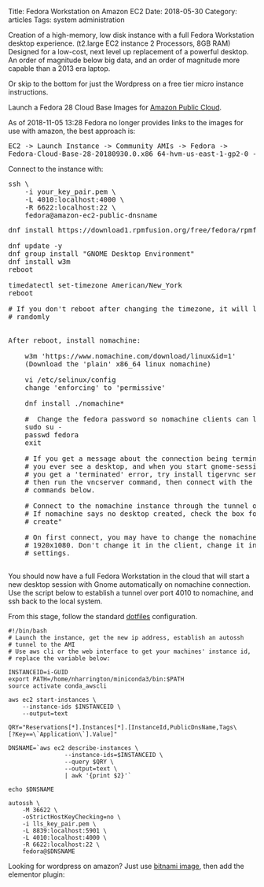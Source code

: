 Title: Fedora Workstation on Amazon EC2
Date:  2018-05-30
Category: articles
Tags: system administration

Creation of a high-memory, low disk instance with a full Fedora
Workstation desktop experience. (t2.large EC2 instance 2 Processors, 8GB
RAM) Designed for a low-cost, next level up replacement of a powerful
desktop. An order of magnitude below big data, and an order of magnitude
more capable than a 2013 era laptop.

Or skip to the bottom for just the Wordpress on a free tier micro
instance instructions.

Launch a Fedora 28 Cloud Base Images for [Amazon Public
Cloud](https://alt.fedoraproject.org/cloud/).

As of 2018-11-05 13:28 Fedora no longer provides links to the images for
use with amazon, the best approach is:

<pre>
EC2 -> Launch Instance -> Community AMIs -> Fedora -> 
Fedora-Cloud-Base-28-20180930.0.x86_64-hvm-us-east-1-gp2-0 - ami-0047163812982e5f3
</pre>

Connect to the instance with:
<pre>
ssh \
    -i your_key_pair.pem \
    -L 4010:localhost:4000 \
    -R 6622:localhost:22 \
    fedora@amazon-ec2-public-dnsname
</pre>

<pre>
dnf install https://download1.rpmfusion.org/free/fedora/rpmfusion-free-release-$(rpm -E %fedora).noarch.rpm https://download1.rpmfusion.org/nonfree/fedora/rpmfusion-nonfree-release-$(rpm -E %fedora).noarch.rpm
    
dnf update -y
dnf group install "GNOME Desktop Environment"
dnf install w3m
reboot

timedatectl set-timezone American/New_York
reboot

# If you don't reboot after changing the timezone, it will lockup
# randomly


After reboot, install nomachine:

    w3m 'https://www.nomachine.com/download/linux&id=1'
    (Download the 'plain' x86_64 linux nomachine)

    vi /etc/selinux/config
    change 'enforcing' to 'permissive'

    dnf install ./nomachine*

    #  Change the fedora password so nomachine clients can login
    sudo su - 
    passwd fedora
    exit

    # If you get a message about the connection being terminated before
    # you ever see a desktop, and when you start gnome-session manually
    # you get a 'terminated' error, try install tigervnc server first,
    # then run the vncserver command, then connect with the nomachine
    # commands below.

    # Connect to the nomachine instance through the tunnel on port 4010
    # If nomachine says no desktop created, check the box for "Always
    # create"

    # On first connect, you may have to change the nomachine resolution to
    # 1920x1080. Don't change it in the client, change it in the nomachine
    # settings.

</pre>

You should now have a full Fedora Workstation in the cloud that will
start a new desktop session with Gnome automatically on nomachine
connection. Use the script below to establish a tunnel over port 4010 to
nomachine, and ssh back to the local system.

From this stage, follow the standard
[dotfiles](https://github.com/NathanHarrigton/dotfiles) configuration.

```
#!/bin/bash
# Launch the instance, get the new ip address, establish an autossh
# tunnel to the AMI
# Use aws cli or the web interface to get your machines' instance id,
# replace the variable below:

INSTANCEID=i-GUID
export PATH=/home/nharrington/miniconda3/bin:$PATH
source activate conda_awscli

aws ec2 start-instances \
    --instance-ids $INSTANCEID \
    --output=text

QRY="Reservations[*].Instances[*].[InstanceId,PublicDnsName,Tags\
[?Key==\`Application\`].Value]"

DNSNAME=`aws ec2 describe-instances \
                --instance-ids=$INSTANCEID \
                --query $QRY \
                --output=text \
                | awk '{print $2}'`

echo $DNSNAME

autossh \
    -M 36622 \
    -oStrictHostKeyChecking=no \
    -i lls_key_pair.pem \
    -L 8839:localhost:5901 \
    -L 4010:localhost:4000 \
    -R 6622:localhost:22 \
    fedora@$DNSNAME
```

Looking for wordpress on amazon? Just use [bitnami
image](https://aws.amazon.com/marketplace/pp/B00NN8Y43U?qid=1535236710075&sr=0-1&ref_=srh_res_product_title), then add the
elementor plugin:


